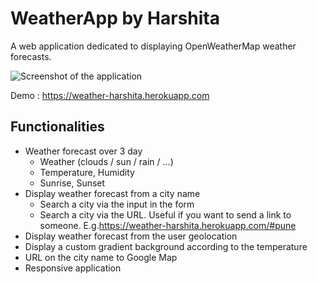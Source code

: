 # WeatherApp by Harshita

A web application dedicated to displaying OpenWeatherMap weather forecasts.

![Screenshot of the application](https://preview.ibb.co/jzGA5H/Screenshot_from_2018_03_21_20_06_52.png)

Demo : https://weather-harshita.herokuapp.com

## Functionalities

- Weather forecast over 3 day
    - Weather (clouds / sun / rain / ...)
    - Temperature, Humidity
    - Sunrise, Sunset
- Display weather forecast from a city name
    - Search a city via the input in the form
    - Search a city via the URL. Useful if you want to send a link to someone. E.g.https://weather-harshita.herokuapp.com/#pune
- Display weather forecast from the user geolocation
- Display a custom gradient background according to the temperature
- URL on the city name to Google Map
- Responsive application
